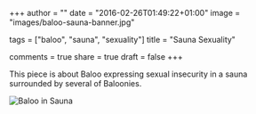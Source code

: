 +++
author = ""
date = "2016-02-26T01:49:22+01:00"
image = "images/baloo-sauna-banner.jpg"

tags = ["baloo", "sauna", "sexuality"]
title = "Sauna Sexuality"

comments = true
share = true
draft = false
+++

This piece is about Baloo expressing sexual insecurity in a sauna surrounded by several of Baloonies.

![Baloo in Sauna](/images/baloo-sauna.jpg)